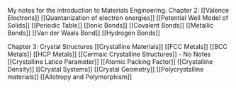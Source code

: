 My notes for the introduction to Materials Engineering.
Chapter 2:
[[Valence Electrons]]
[[Quantanization of electron energies]]
[[Potential Well Model of Solids]]
[[Periodic Table]]
[[Ionic Bonds]]
[[Covalent Bonds]]
[[Metallic Bonds]]
[[Van der Waals Bond]]
[[Hydrogen Bonds]]

Chapter 3: Crystal Structures
[[Crystalline Materials]]
[[FCC Metals]]
[[BCC Metals]]
[[HCP Metals]]
[[Cermaic Crystalline Structures]] - No Notes
[[Crystalline Latice Parameter]]
[[Atomic Packing Factor]]
[[Crystalline Density]]
[[Crystal Systems]]
[[Crystal Geometry]]
[[Polycrystalline materials]]
[[Allotropy and Polymorphism]]